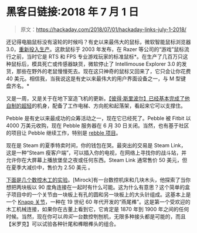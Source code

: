 # 黑客日链接:2018 年 7 月 1 日

> 原文：<https://hackaday.com/2018/07/01/hackaday-links-july-1-2018/>

还记得电脑鼠标没有滚轮的时候吗？有史以来最伟大的鼠标，微软智能鼠标浏览器 3.0，[重新投入生产](https://www.microsoft.com/accessories/en-us/products/mice/microsoft-classic-intellimouse)。这款鼠标于 2003 年发布，在 Razer 等公司的“游戏”鼠标流行之前，当时它是 RTS 和 FPS 专业游戏玩家的标准鼠标*。在生产了几百万只这种鼠标后，模具死亡或传感器缺货，微软停止了 Intellimouse Explorer 3.0 的发货，那些在野外的老鼠慢慢死去。现在这只神奇的鼠标又回来了，它只会让你花费 40 美元。相信我，当我说这是有史以来最伟大的用户界面设备之一，与 M 型键盘齐名。*

又是一周，又是关于在地下室造飞机的更新。[【彼得·斯里波尔】已经基本完成了他自制的超轻](https://www.youtube.com/watch?v=NmLrVryvPEo)的机身，配备了工作电梯、方向舵和起落架，看起来它可以支撑住。

Pebble 是有史以来最成功的众筹活动之一，现在它已经死了。Pebble 被 Fitbit 以 4000 万美元收购，现在 Pebble 服务器在 6 月 30 日关闭。当然，也有基于社区的项目让 Pebble 继续工作，特别是 [rebble 项目](http://rebble.io/projects/)。

现在是 Steam 的夏季特卖时间，你的钱包在哭。最突出的交易是 Steam Link，这是一种“Steam 瘦客户端”，可以插入你的电视，在网络上寻找你的战斗站，并允许你在大屏幕上播放堡垒之夜或任何东西。Steam Link 通常售价 50 美元，但在夏季大减价中，售价为 2.50 美元 。

[下面是几个数控木工的实验](https://www.youtube.com/watch?v=mSxCIMVJXOA)。[Mirock]有一台数控机床和几块木头，他探索了当你想把两块板以 90 度角连接在一起时有什么可能。这为什么有意思？这个简单的盒子项目中的一个关节由一块板上有孔的圆和另一块板上的大头针组成。这基本上是一个 [Knapp 关节](https://antiquejoinery.wordpress.com/knapp-joint/)，一种在 19 世纪 60 年代开发的“燕尾榫”。这是第一个受欢迎的木工机械连接，如果你在古董上看到它，它肯定是 1870 年到 1900 年之间的任何时候。当然，现在你可以*购买*一台数控刳刨机，无限多种接头都是可能的，而且【米罗克】可以试验各种针尾和榫眼榫头的组合。